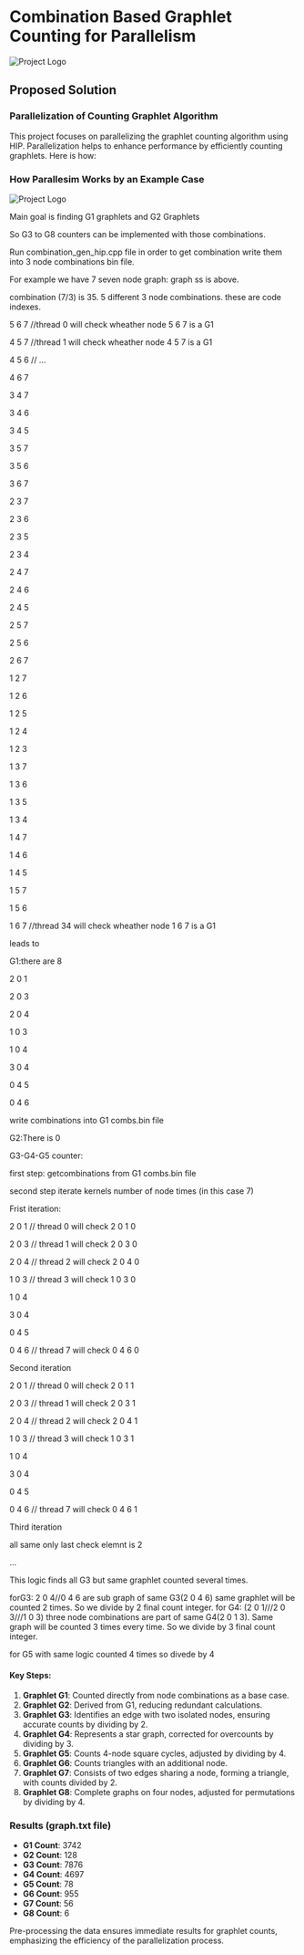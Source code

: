 # Combination Based Graphlet Counting for Parallelism

![Project Logo](images/graphlets.png)

## Proposed Solution

### Parallelization of Counting Graphlet Algorithm

This project focuses on parallelizing the graphlet counting algorithm using HIP.
Parallelization helps to enhance performance by efficiently counting graphlets. 
Here is how:

### How Parallesim Works by an Example Case
![Project Logo](images/example.png)

Main goal is finding G1 graphlets and G2 Graphlets
 
So G3 to G8 counters can be implemented with those combinations.

Run combination_gen_hip.cpp file in order to get combination write them into 3 node combinations bin file.

For example we have 7 seven node graph: graph ss is above.

combination (7/3) is 35. 5 different 3 node combinations.
these are code indexes.

5 6 7 //thread 0 will check wheather node 5 6 7 is a G1

4 5 7 //thread 1 will check wheather node 4 5 7 is a G1

4 5 6 // ...

4 6 7  

3 4 7 

3 4 6 

3 4 5 

3 5 7 

3 5 6 

3 6 7 

2 3 7 

2 3 6 

2 3 5

2 3 4

2 4 7

2 4 6

2 4 5

2 5 7 

2 5 6 

2 6 7 

1 2 7 

1 2 6 

1 2 5 

1 2 4 

1 2 3 

1 3 7 

1 3 6 

1 3 5 

1 3 4 

1 4 7 

1 4 6 

1 4 5 

1 5 7 

1 5 6 

1 6 7 //thread 34 will check wheather node 1 6 7 is a G1

leads to 

G1:there are 8

2 0 1

2 0 3

2 0 4

1 0 3

1 0 4

3 0 4

0 4 5

0 4 6

write combinations into G1 combs.bin file

G2:There is 0

G3-G4-G5 counter:

first step: getcombinations from G1 combs.bin file

second step iterate kernels number of node times (in this case 7)

Frist iteration:

2 0 1 // thread 0 will check 2 0 1 0 

2 0 3 // thread 1 will check 2 0 3 0

2 0 4 // thread 2 will check 2 0 4 0

1 0 3 // thread 3 will check 1 0 3 0

1 0 4

3 0 4

0 4 5

0 4 6 // thread 7 will check 0 4 6 0


Second iteration

2 0 1 // thread 0 will check 2 0 1 1 

2 0 3 // thread 1 will check 2 0 3 1

2 0 4 // thread 2 will check 2 0 4 1

1 0 3 // thread 3 will check 1 0 3 1

1 0 4

3 0 4

0 4 5

0 4 6 // thread 7 will check 0 4 6 1

Third iteration

all same only last check elemnt is 2

...


This logic finds all G3 but same graphlet counted several times.


forG3:
2 0 4//0 4 6 are sub graph of same G3(2 0 4 6)
same graphlet will be counted 2 times. So we divide by 2 final count integer.
for G4: 
(2 0 1///2 0 3///1 0 3) three node combinations are part of same G4(2 0 1 3). Same graph will be counted
3 times every time. So we divide by 3 final count integer.

for G5 
with same logic counted 4 times so divede by 4

#### Key Steps:
1. **Graphlet G1**: Counted directly from node combinations as a base case.
2. **Graphlet G2**: Derived from G1, reducing redundant calculations.
3. **Graphlet G3**: Identifies an edge with two isolated nodes, ensuring accurate counts by dividing by 2.
4. **Graphlet G4**: Represents a star graph, corrected for overcounts by dividing by 3.
5. **Graphlet G5**: Counts 4-node square cycles, adjusted by dividing by 4.
6. **Graphlet G6**: Counts triangles with an additional node.
7. **Graphlet G7**: Consists of two edges sharing a node, forming a triangle, with counts divided by 2.
8. **Graphlet G8**: Complete graphs on four nodes, adjusted for permutations by dividing by 4.

### Results (graph.txt file)
- **G1 Count**: 3742
- **G2 Count**: 128
- **G3 Count**: 7876
- **G4 Count**: 4697
- **G5 Count**: 78
- **G6 Count**: 955
- **G7 Count**: 56
- **G8 Count**: 6

Pre-processing the data ensures immediate results for graphlet counts, emphasizing the efficiency of the parallelization process.
